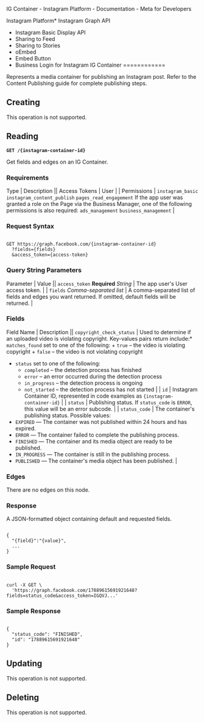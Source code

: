 
IG Container - Instagram Platform - Documentation - Meta for Developers










Instagram Platform* Instagram Graph API
* Instagram Basic Display API
* Sharing to Feed
* Sharing to Stories
* oEmbed
* Embed Button
* Business Login for Instagram
IG Container
============


Represents a media container for publishing an Instagram post. Refer to the Content Publishing guide for complete publishing steps.


Creating
--------


This operation is not supported.


Reading
-------


**`GET /{instagram-container-id}`**


Get fields and edges on an IG Container.


### Requirements




 Type | Description || Access Tokens | User |
| Permissions | `instagram_basic`
`instagram_content_publish`
`pages_read_engagement`
If the app user was granted a role on the Page via the Business Manager, one of the following permissions is also required:
`ads_management`
`business_management` |

### Request Syntax



```

GET https://graph.facebook.com/{instagram-container-id}
  ?fields={fields}
  &access_token={access-token}
```
### Query String Parameters




 Parameter | Value || `access_token`
**Required**
*String* | The app user's User access token. |
| `fields`
*Comma-separated list* | A comma-separated list of fields and edges you want returned. If omitted, default fields will be returned. |

### Fields




 Field Name | Description || `copyright_check_status` | Used to determine if an uploaded video is violating copyright. Key-values pairs return include:* `matches_found` set to one of the following:
	+ `true` – the video is violating copyright
	+ `false` – the video is not violating copyright
* `status` set to one of the following:
	+ `completed` – the detection process has finished
	+ `error` – an error occurred during the detection process
	+ `in_progress` – the detection process is ongoing
	+ `not_started` – the detection process has not started
 |
| `id` | Instagram Container ID, represented in code examples as `{instagram-container-id}` |
| `status` | Publishing status. If `status_code` is `ERROR`, this value will be an error subcode. |
| `status_code` | The container's publishing status. Possible values:
* `EXPIRED` — The container was not published within 24 hours and has expired.
* `ERROR` — The container failed to complete the publishing process.
* `FINISHED` — The container and its media object are ready to be published.
* `IN_PROGRESS` — The container is still in the publishing process.
* `PUBLISHED` — The container's media object has been published.
 |

### Edges


There are no edges on this node.


### Response


A JSON-formatted object containing default and requested fields.



```

{
  "{field}":"{value}",
  ...
}
```
### Sample Request



```

curl -X GET \
  'https://graph.facebook.com/17889615691921648?fields=status_code&access_token=IGQVJ...'

```
### Sample Response



```

{
  "status_code": "FINISHED",
  "id": "17889615691921648"
}
```
Updating
--------


This operation is not supported.


Deleting
--------


This operation is not supported.







































 
